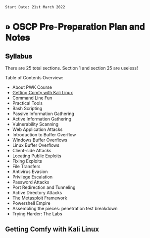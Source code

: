 `Start Date: 21st March 2022`
# ⁍ 𝐎𝐒𝐂𝐏 𝐏𝐫𝐞-𝐏𝐫𝐞𝐩𝐚𝐫𝐚𝐭𝐢𝐨𝐧 𝐏𝐥𝐚𝐧 𝐚𝐧𝐝 𝐍𝐨𝐭𝐞𝐬

## 𝐒𝐲𝐥𝐥𝐚𝐛𝐮𝐬

There are 25 total sections. Section 1 and section 25 are useless!

Table of Contents Overview:
- About PWK Course
- [Getting Comfy with Kali Linux](##-getting-comfy-with-kali-linux)
- Command Line Fun
- Practical Tools
- Bash Scripting
- Passive Information Gathering
- Active Information Gathering
- Vulnerability Scanning
- Web Application Attacks
- Introduction to Buffer Overflow
- Windows Buffer Overflows
- Linux Buffer Overflows
- Client-side Attacks
- Locating Public Exploits
- Fixing Exploits
- File Transfers
- Antivirus Evasion
- Privilege Escalation
- Password Attacks
- Port Redirection and Tunneling
- Active Directory Attacks
- The Metasploit Framework
- Powershell Empire
- Assembling the pieces: penetration test breakdown
- Trying Harder: The Labs

## Getting Comfy with Kali Linux 
